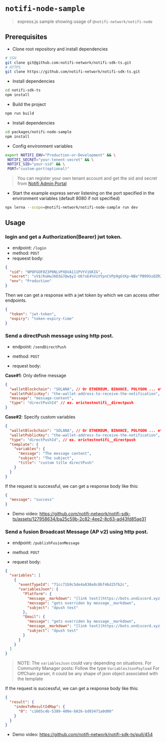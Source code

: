 # `notifi-node-sample`

> express.js sample showing usage of `@notifi-network/notifi-node`

## Prerequisites

- Clone root repository and install dependencies

```bash
# SSH
git clone git@github.com:notifi-network/notifi-sdk-ts.git
# HTTPS
git clone https://github.com/notifi-network/notifi-sdk-ts.git
```

- Install dependencies

```bash
cd notifi-sdk-ts
npm install
```

- Build the project

```bash
npm run build
```

- Install dependencies

```bash
cd packages/notifi-node-sample
npm install
```

- Config environment variables

```bash
export NOTIFI_ENV="Production-or-Development" && \
 NOTIFI_SECRET="your-tenent-secret" && \
 NOTIFI_SID="your-sid" && \
 PORT="custom-port(optional)"
```

> You can register your own tenant account and get the sid and secret from [Notifi Admin Portal](https://admin.notifi.network/)

- Start the example express server listening on the port specified in the environment variables (default 8080 if not specified)

```bash
npx lerna --scope=@notifi-network/notifi-node-sample run dev
```

## Usage

### login and get a Authorization(Bearer) jwt token.

- endpoint: `/login`
- method: `POST`
- requeest body:

```json
{
  "sid": "NPOFGOF0Z3P0NLVPXDVA111PVYV16KIG",
  "secret": "vV$)RuHwJ6D3&7@w$y2-U6?oE4%VzVYpnCVPp9gGtKp~NBe^PB99SsDZR2naU+2>",
  "env": "Production"
}
```

Then we can get a response with a jwt token by which we can access other endpoints.

```json
{
  "token": "jwt-token",
  "expiry": "token-expiry-time"
}
```

### Send a directPush message using http post.

- endpoint: `/sendDirectPush`
- method: `POST`

- request body:

**Case#1**: Only define message

```json
{
  "walletBlockchain": "SOLANA", // Or ETHEREUM, BINANCE, POLYGON ... etc
  "walletPublicKey": "the-wallet-address-to-receive-the-notification",
  "message": "message-content",
  "type": "directPushId" // ex. erictestnotifi__directpush
}
```

**Case#2**: Specify custom variables

```json
{
  "walletBlockchain": "SOLANA", // Or ETHEREUM, BINANCE, POLYGON ... etc
  "walletPublicKey": "the-wallet-address-to-receive-the-notification",
  "type": "directPushId", // ex. erictestnotifi__directpush
  "template": {
    "variables": {
      "message": "The message content",
      "subject": "The subject",
      "title": "custom title directPush"
    }
  }
}
```

If the request is successful, we can get a response body like this:

```json
{
  "message": "success"
}
```

- Demo video: https://github.com/notifi-network/notifi-sdk-ts/assets/127958634/ba25c59b-2c82-4ee2-8c63-ad43fd85ae31

### Send a fusion Broadcast Message (AP v2) using http post.

- endpoint: `/publishFusionMessage`
- method: `POST`

- request body:

```json
{
  "variables": [
    {
      "eventTypeId": "71cc71b9c5de4a838e8c8bf46d25fb2c",
      "variablesJson": {
        "Platform": {
          "message__markdown": "[link text](https://bots.ondiscord.xyz)",
          "message": "gets overriden by message__markdown",
          "subject": "dpush test"
        },
        "Email": {
          "message": "gets overriden by message__markdown",
          "message__markdown": "[link text](https://bots.ondiscord.xyz)",
          "subject": "dpush test"
        }
      }
    }
  ]
}
```

> NOTE:
> The `variablesJson` could vary depending on situations.
> For Community Manager posts: Follow the type `VariablesJsonPayload`
> For OffChain parser, it could be any shape of json object associated with the template

If the request is successful, we can get a response body like this:

```json
{
  "result": {
    "indexToResultIdMap": {
      "0": "c1665c4b-5389-400e-b026-bd93471a0d00"
    }
  }
}
```

- Demo video: https://github.com/notifi-network/notifi-sdk-ts/pull/454
